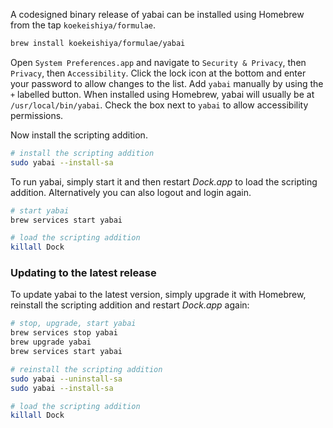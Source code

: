 A codesigned binary release of yabai can be installed using Homebrew from the tap `koekeishiya/formulae`.

```sh
brew install koekeishiya/formulae/yabai
```

Open `System Preferences.app` and navigate to `Security & Privacy`, then `Privacy`, then `Accessibility`. Click the lock icon at the bottom and enter your password to allow changes to the list. Add `yabai` manually by using the `+` labelled button. When installed using Homebrew, yabai will usually be at `/usr/local/bin/yabai`. Check the box next to `yabai` to allow accessibility permissions.

Now install the scripting addition.

```sh
# install the scripting addition
sudo yabai --install-sa
```

To run yabai, simply start it and then restart *Dock.app* to load the scripting addition. Alternatively you can also logout and login again.

```sh
# start yabai
brew services start yabai

# load the scripting addition
killall Dock
```

### Updating to the latest release

To update yabai to the latest version, simply upgrade it with Homebrew, reinstall the scripting addition and restart *Dock.app* again:

```sh
# stop, upgrade, start yabai
brew services stop yabai
brew upgrade yabai
brew services start yabai

# reinstall the scripting addition
sudo yabai --uninstall-sa
sudo yabai --install-sa

# load the scripting addition
killall Dock
```